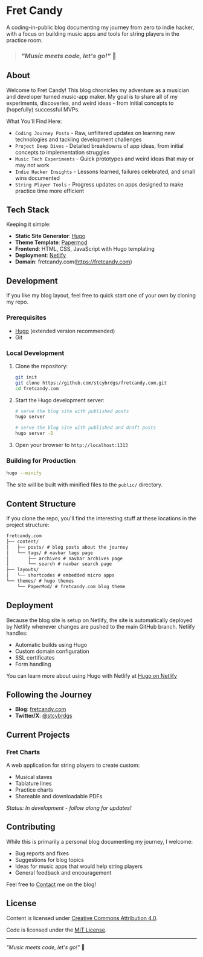 # Fret Candy

A coding-in-public blog documenting my journey from zero to indie hacker, with a focus on building music apps and tools for string players in the practice room.

> ### _"Music meets code, let's go!"_ 🎸

## About

Welcome to Fret Candy! This blog chronicles my adventure as a musician and developer turned music-app maker. My goal is to share all of my experiments, discoveries, and weird ideas - from initial concepts to (hopefully) successful MVPs.

What You'll Find Here:

- `Coding Journey Posts` - Raw, unfiltered updates on learning new technologies and tackling development challenges
- `Project Deep Dives` - Detailed breakdowns of app ideas, from initial concepts to implementation struggles
- `Music Tech Experiments` - Quick prototypes and weird ideas that may or may not work
- `Indie Hacker Insights` - Lessons learned, failures celebrated, and small wins documented
- `String Player Tools` - Progress updates on apps designed to make practice time more efficient

## Tech Stack

Keeping it simple:

- **Static Site Generator**: [Hugo](https://gohugo.io/)
- **Theme Template**: [Papermod](<[text](https://themes.gohugo.io/themes/hugo-papermod/)>)
- **Frontend**: HTML, CSS, JavaScript with Hugo templating
- **Deployment**: [Netlify](https://www.netlify.com/)
- **Domain**: fretcandy.com(https://fretcandy.com)

## Development

If you like my blog layout, feel free to quick start one of your own by cloning my repo.

### Prerequisites

- [Hugo](https://gohugo.io/installation/) (extended version recommended)
- Git

### Local Development

1. Clone the repository:

   ```bash
   git init
   git clone https://github.com/stcybrdgs/fretcandy.com.git
   cd fretcandy.com
   ```

2. Start the Hugo development server:

   ```bash
   # serve the blog site with published posts
   hugo server

   # serve the blog site with published and draft posts
   hugo server -D
   ```

3. Open your browser to `http://localhost:1313`

### Building for Production

```bash
hugo --minify
```

The site will be built with minified files to the `public/` directory.

## Content Structure

If you clone the repo, you'll find the interesting stuff at these locations in the project structure:

```txt
fretcandy.com
├── content/
│   ├── posts/ # blog posts about the journey
│   └── tags/ # navbar tags page
│       ├── archives # navbar archives page
│       └── search # navbar search page
├── layouts/
│   └── shortcodes # embedded micro apps
└── themes/ # hugo themes
    └── PaperMod/ # fretcandy.com blog theme
```

## Deployment

Because the blog site is setup on Netlify, the site is automatically deployed by Netlify whenever changes are pushed to the main GitHub branch. Netlify handles:

- Automatic builds using Hugo
- Custom domain configuration
- SSL certificates
- Form handling

You can learn more about using Hugo with Netlify at [Hugo on Netlify](<[text](https://docs.netlify.com/frameworks/hugo/)>)

## Following the Journey

- **Blog**: [fretcandy.com](https://fretcandy.com)
- **Twitter/X**: [@stcybrdgs](https://x.com/stcybrdgs)

## Current Projects

### Fret Charts

A web application for string players to create custom:

- Musical staves
- Tablature lines
- Practice charts
- Shareable and downloadable PDFs

_Status: In development - follow along for updates!_

## Contributing

While this is primarily a personal blog documenting my journey, I welcome:

- Bug reports and fixes
- Suggestions for blog topics
- Ideas for music apps that would help string players
- General feedback and encouragement

Feel free to [Contact](https://fretcandy.com/contact) me on the blog!

## License

Content is licensed under [Creative Commons Attribution 4.0](https://creativecommons.org/licenses/by/4.0/).

Code is licensed under the [MIT License](LICENSE).

---

_"Music meets code, let's go!"_ 🎸

